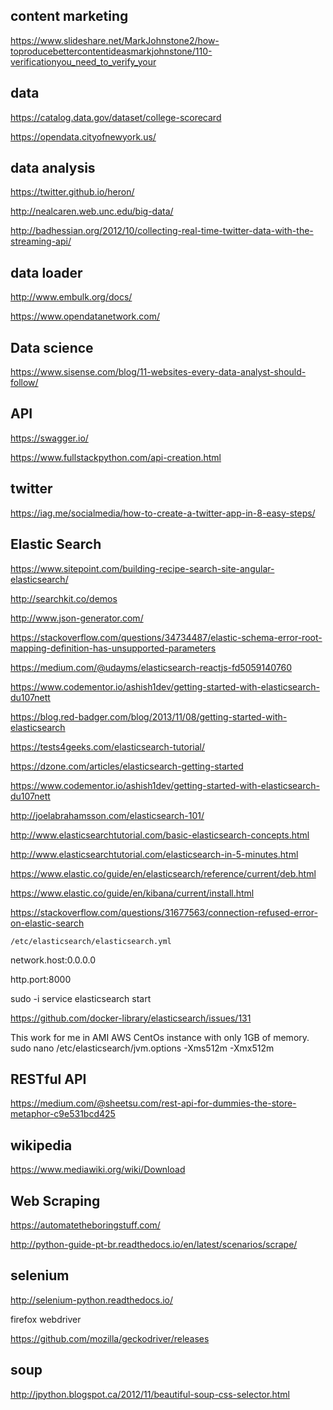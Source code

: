 ## content marketing

https://www.slideshare.net/MarkJohnstone2/how-toproducebettercontentideasmarkjohnstone/110-verificationyou_need_to_verify_your

## data

https://catalog.data.gov/dataset/college-scorecard

https://opendata.cityofnewyork.us/

## data analysis

https://twitter.github.io/heron/

http://nealcaren.web.unc.edu/big-data/

http://badhessian.org/2012/10/collecting-real-time-twitter-data-with-the-streaming-api/

## data loader

http://www.embulk.org/docs/

https://www.opendatanetwork.com/

## Data science

https://www.sisense.com/blog/11-websites-every-data-analyst-should-follow/

## API

https://swagger.io/

https://www.fullstackpython.com/api-creation.html













## twitter

https://iag.me/socialmedia/how-to-create-a-twitter-app-in-8-easy-steps/

## Elastic Search

https://www.sitepoint.com/building-recipe-search-site-angular-elasticsearch/

http://searchkit.co/demos

http://www.json-generator.com/

https://stackoverflow.com/questions/34734487/elastic-schema-error-root-mapping-definition-has-unsupported-parameters

https://medium.com/@udayms/elasticsearch-reactjs-fd5059140760

https://www.codementor.io/ashish1dev/getting-started-with-elasticsearch-du107nett

https://blog.red-badger.com/blog/2013/11/08/getting-started-with-elasticsearch

https://tests4geeks.com/elasticsearch-tutorial/

https://dzone.com/articles/elasticsearch-getting-started

https://www.codementor.io/ashish1dev/getting-started-with-elasticsearch-du107nett

http://joelabrahamsson.com/elasticsearch-101/

http://www.elasticsearchtutorial.com/basic-elasticsearch-concepts.html

http://www.elasticsearchtutorial.com/elasticsearch-in-5-minutes.html

https://www.elastic.co/guide/en/elasticsearch/reference/current/deb.html

https://www.elastic.co/guide/en/kibana/current/install.html

https://stackoverflow.com/questions/31677563/connection-refused-error-on-elastic-search

`/etc/elasticsearch/elasticsearch.yml`

network.host:0.0.0.0

http.port:8000

sudo -i service elasticsearch start

https://github.com/docker-library/elasticsearch/issues/131

This work for me in AMI AWS CentOs instance with only 1GB of memory.
sudo nano /etc/elasticsearch/jvm.options
-Xms512m
-Xmx512m



## RESTful API

https://medium.com/@sheetsu.com/rest-api-for-dummies-the-store-metaphor-c9e531bcd425

## wikipedia

https://www.mediawiki.org/wiki/Download

## Web Scraping

https://automatetheboringstuff.com/

http://python-guide-pt-br.readthedocs.io/en/latest/scenarios/scrape/

## selenium

http://selenium-python.readthedocs.io/

firefox webdriver

https://github.com/mozilla/geckodriver/releases

## soup 

http://jpython.blogspot.ca/2012/11/beautiful-soup-css-selector.html